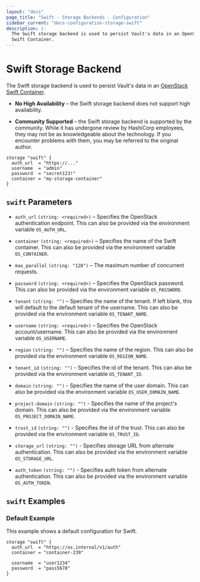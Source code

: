 ```yaml
---
layout: "docs"
page_title: "Swift - Storage Backends - Configuration"
sidebar_current: "docs-configuration-storage-swift"
description: |-
  The Swift storage backend is used to persist Vault's data in an OpenStack
  Swift Container.
---
```


# Swift Storage Backend

The Swift storage backend is used to persist Vault's data in an
[OpenStack Swift Container][swift].


- **No High Availability** – the Swift storage backend does not support high
  availability.

- **Community Supported** – the Swift storage backend is supported by the
  community. While it has undergone review by HashiCorp employees, they may not
  be as knowledgeable about the technology. If you encounter problems with them,
  you may be referred to the original author.

```hcl
storage "swift" {
  auth_url  = "https://..."
  username  = "admin"
  password  = "secret123!"
  container = "my-storage-container"
}
```

## `swift` Parameters

- `auth_url` `(string: <required>)` – Specifies the OpenStack authentication
  endpoint. This can also be provided via the environment variable `OS_AUTH_URL`.

- `container` `(string: <required>)` – Specifies the name of the Swift
  container. This can also be provided via the environment variable
  `OS_CONTAINER`.

- `max_parallel` `(string: "128")` – The maximum number of concurrent requests.

- `password` `(string: <required>)` – Specifies the OpenStack password. This can
  also be provided via the environment variable `OS_PASSWORD`.

- `tenant` `(string: "")` – Specifies the name of the tenant. If left blank,
  this will default to the default tenant of the username. This can also be
  provided via the environment variable `OS_TENANT_NAME`.

- `username` `(string: <required>)` – Specifies the OpenStack account/username.
  This can also be provided via the environment variable `OS_USERNAME`.

- `region` `(string: "")` – Specifies the name of the region. This can also be provided via the environment variable `OS_REGION_NAME`. 

- `tenant_id` `(string: "")` - Specifies the id of the tenant. This can also be provided via the environment variable `OS_TENANT_ID`.

- `domain` `(string: "")` - Specifies the name of the user domain. This can also be provided via the environment variable `OS_USER_DOMAIN_NAME`.

- `project-domain` `(string: "")` - Specifies the name of the project's domain. This can also be provided via the environment variable `OS_PROJECT_DOMAIN_NAME`.

- `trust_id` `(string: "")` - Specifies the id of the trust. This can also be provided via the environment variable `OS_TRUST_ID`.

- `storage_url` `(string: "")` - Specifies storage URL from alternate authentication. This can also be provided via the environment variable `OS_STORAGE_URL`.

- `auth_token` `(string: "")` - Specifies auth token from alternate authentication. This can also be provided via the environment variable `OS_AUTH_TOKEN`.

## `swift` Examples

### Default Example

This example shows a default configuration for Swift.

```hcl
storage "swift" {
  auth_url  = "https://os.internal/v1/auth"
  container = "container-239"

  username  = "user1234"
  password  = "pass5678"
}
```

[swift]: http://docs.openstack.org/developer/swift/
